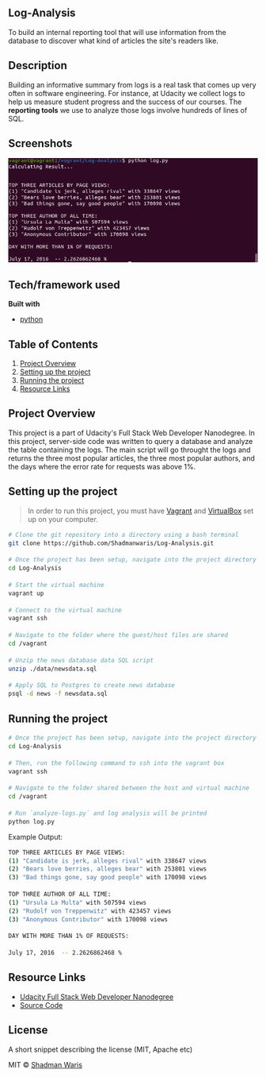 ## Log-Analysis
To build an internal reporting tool that will use information from the database to discover what kind of articles the site's readers like.

## Description
Building an informative summary from logs is a real task that comes up very often in software engineering. For instance, at Udacity we collect logs to help us measure student progress and the success of our courses. The **reporting tools** we use to analyze those logs involve hundreds of lines of SQL.

 
## Screenshots
![alt text](https://github.com/Shadmanwaris/Log-Analysis/blob/master/screenshot/Screenshot%20from%202019-05-13%2000-33-04.png)

## Tech/framework used

<b>Built with</b>
- [python](https://www.python.org/)

## Table of Contents

1. [Project Overview](#project-overview)
1. [Setting up the project](#setting-up-the-project)
1. [Running the project](#running-the-project)
1. [Resource Links](#resource-links)

## Project Overview

This project is a part of Udacity's Full Stack Web Developer Nanodegree. In this project, server-side code
 was written to query a database and analyze the table containing the logs. The main script will go throught the logs and returns
 the three most popular articles, the three most popular authors, and the days where the error rate for requests was above 1%.

## Setting up the project

> In order to run this project, you must have [Vagrant](https://www.vagrantup.com/downloads.html) and [VirtualBox](https://www.virtualbox.org/wiki/Downloads) set up on your computer.

```bash
# Clone the git repository into a directory using a bash terminal
git clone https://github.com/Shadmanwaris/Log-Analysis.git

# Once the project has been setup, navigate into the project directory with `Vagrantfile`
cd Log-Analysis

# Start the virtual machine
vagrant up

# Connect to the virtual machine
vagrant ssh

# Navigate to the folder where the guest/host files are shared
cd /vagrant
    
# Unzip the news database data SQL script
unzip ./data/newsdata.sql
    
# Apply SQL to Postgres to create news database
psql -d news -f newsdata.sql
```
## Running the project

```bash
# Once the project has been setup, navigate into the project directory on your home computer
cd Log-Analysis

# Then, run the following command to ssh into the vagrant box
vagrant ssh

# Navigate to the folder shared between the host and virtual machine
cd /vagrant

# Run `analyze-logs.py` and log analysis will be printed
python log.py
```

Example Output:
```bash
TOP THREE ARTICLES BY PAGE VIEWS:
(1) "Candidate is jerk, alleges rival" with 338647 views
(2) "Bears love berries, alleges bear" with 253801 views
(3) "Bad things gone, say good people" with 170098 views

TOP THREE AUTHOR OF ALL TIME:
(1) "Ursula La Multa" with 507594 views
(2) "Rudolf von Treppenwitz" with 423457 views
(3) "Anonymous Contributor" with 170098 views

DAY WITH MORE THAN 1% OF REQUESTS:

July 17, 2016  -- 2.2626862468 %

```

## Resource Links

- [Udacity Full Stack Web Developer Nanodegree](https://www.udacity.com/course/full-stack-web-developer-nanodegree--nd004)
- [Source Code](https://github.com/Shadmanwaris/Log-Analysis)


## License
A short snippet describing the license (MIT, Apache etc)

MIT © [Shadman Waris]()